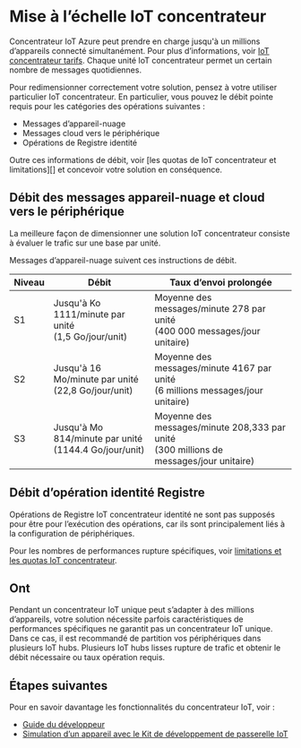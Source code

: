 <properties
 pageTitle="Concentrateur IoT Azure mise à l’échelle | Microsoft Azure"
 description="Décrit comment mettre à l’échelle Azure IoT concentrateur."
 services="iot-hub"
 documentationCenter=""
 authors="fsautomata"
 manager="timlt"
 editor=""/>

<tags
 ms.service="iot-hub"
 ms.devlang="na"
 ms.topic="article"
 ms.tgt_pltfrm="na"
 ms.workload="na"
 ms.date="09/19/2016"
 ms.author="elioda"/>

# <a name="scaling-iot-hub"></a>Mise à l’échelle IoT concentrateur

Concentrateur IoT Azure peut prendre en charge jusqu'à un millions d’appareils connecté simultanément. Pour plus d’informations, voir [IoT concentrateur tarifs][lnk-pricing]. Chaque unité IoT concentrateur permet un certain nombre de messages quotidiennes.

Pour redimensionner correctement votre solution, pensez à votre utiliser particulier IoT concentrateur. En particulier, vous pouvez le débit pointe requis pour les catégories des opérations suivantes :

* Messages d’appareil-nuage
* Messages cloud vers le périphérique
* Opérations de Registre identité

Outre ces informations de débit, voir [les quotas de IoT concentrateur et limitations][] et concevoir votre solution en conséquence.

## <a name="device-to-cloud-and-cloud-to-device-message-throughput"></a>Débit des messages appareil-nuage et cloud vers le périphérique

La meilleure façon de dimensionner une solution IoT concentrateur consiste à évaluer le trafic sur une base par unité.

Messages d’appareil-nuage suivent ces instructions de débit.

| Niveau | Débit | Taux d’envoi prolongée |
| ---- | -------------------- | ------------------- |
| S1 | Jusqu'à Ko 1111/minute par unité<br/>(1,5 Go/jour/unit) | Moyenne des messages/minute 278 par unité<br/>(400 000 messages/jour unitaire) |
| S2 | Jusqu'à 16 Mo/minute par unité<br/>(22,8 Go/jour/unit) | Moyenne des messages/minute 4167 par unité<br/>(6 millions messages/jour unitaire) |
| S3 | Jusqu'à Mo 814/minute par unité<br/>(1144.4 Go/jour/unit) | Moyenne des messages/minute 208,333 par unité<br/>(300 millions de messages/jour unitaire) |

## <a name="identity-registry-operation-throughput"></a>Débit d’opération identité Registre

Opérations de Registre IoT concentrateur identité ne sont pas supposés pour être pour l’exécution des opérations, car ils sont principalement liés à la configuration de périphériques.

Pour les nombres de performances rupture spécifiques, voir [limitations et les quotas IoT concentrateur][].

## <a name="sharding"></a>Ont

Pendant un concentrateur IoT unique peut s’adapter à des millions d’appareils, votre solution nécessite parfois caractéristiques de performances spécifiques ne garantit pas un concentrateur IoT unique. Dans ce cas, il est recommandé de partition vos périphériques dans plusieurs IoT hubs. Plusieurs IoT hubs lisses rupture de trafic et obtenir le débit nécessaire ou taux opération requis.

## <a name="next-steps"></a>Étapes suivantes

Pour en savoir davantage les fonctionnalités du concentrateur IoT, voir :

- [Guide du développeur][lnk-devguide]
- [Simulation d’un appareil avec le Kit de développement de passerelle IoT][lnk-gateway]

[lnk-pricing]: https://azure.microsoft.com/pricing/details/iot-hub
[Limitations et les quotas IoT concentrateur]: iot-hub-devguide-quotas-throttling.md

[lnk-devguide]: iot-hub-devguide.md
[lnk-gateway]: iot-hub-linux-gateway-sdk-simulated-device.md
